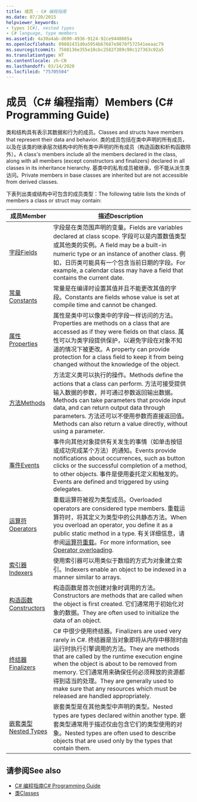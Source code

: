 ```yaml
---
title: 成员 - C# 编程指南
ms.date: 07/20/2015
helpviewer_keywords:
- types [C#], nested types
- C# language, type members
ms.assetid: 4a30a4ab-d690-4936-9124-92ce9448665a
ms.openlocfilehash: 09802431d0a5954b67687e9878f572541eeaac79
ms.sourcegitcommit: 7588136e355e10cbc2582f389c90c127363c02a5
ms.translationtype: HT
ms.contentlocale: zh-CN
ms.lasthandoff: 03/14/2020
ms.locfileid: "75705504"
---
```

# <a name="members-c-programming-guide"></a><span data-ttu-id="4b5ad-102">成员（C# 编程指南）</span><span class="sxs-lookup"><span data-stu-id="4b5ad-102">Members (C# Programming Guide)</span></span>

<span data-ttu-id="4b5ad-103">类和结构具有表示其数据和行为的成员。</span><span class="sxs-lookup"><span data-stu-id="4b5ad-103">Classes and structs have members that represent their data and behavior.</span></span> <span data-ttu-id="4b5ad-104">类的成员包括在类中声明的所有成员，以及在该类的继承层次结构中的所有类中声明的所有成员（构造函数和析构函数除外）。</span><span class="sxs-lookup"><span data-stu-id="4b5ad-104">A class's members include all the members declared in the class, along with all members (except constructors and finalizers) declared in all classes in its inheritance hierarchy.</span></span> <span data-ttu-id="4b5ad-105">基类中的私有成员被继承，但不能从派生类访问。</span><span class="sxs-lookup"><span data-stu-id="4b5ad-105">Private members in base classes are inherited but are not accessible from derived classes.</span></span>  
  
 <span data-ttu-id="4b5ad-106">下表列出类或结构中可包含的成员类型：</span><span class="sxs-lookup"><span data-stu-id="4b5ad-106">The following table lists the kinds of members a class or struct may contain:</span></span>  
  
|<span data-ttu-id="4b5ad-107">成员</span><span class="sxs-lookup"><span data-stu-id="4b5ad-107">Member</span></span>|<span data-ttu-id="4b5ad-108">描述</span><span class="sxs-lookup"><span data-stu-id="4b5ad-108">Description</span></span>|  
|------------|-----------------|  
|[<span data-ttu-id="4b5ad-109">字段</span><span class="sxs-lookup"><span data-stu-id="4b5ad-109">Fields</span></span>](./fields.md)|<span data-ttu-id="4b5ad-110">字段是在类范围声明的变量。</span><span class="sxs-lookup"><span data-stu-id="4b5ad-110">Fields are variables declared at class scope.</span></span> <span data-ttu-id="4b5ad-111">字段可以是内置数值类型或其他类的实例。</span><span class="sxs-lookup"><span data-stu-id="4b5ad-111">A field may be a built-in numeric type or an instance of another class.</span></span> <span data-ttu-id="4b5ad-112">例如，日历类可能具有一个包含当前日期的字段。</span><span class="sxs-lookup"><span data-stu-id="4b5ad-112">For example, a calendar class may have a field that contains the current date.</span></span>|  
|[<span data-ttu-id="4b5ad-113">常量</span><span class="sxs-lookup"><span data-stu-id="4b5ad-113">Constants</span></span>](./constants.md)|<span data-ttu-id="4b5ad-114">常量是在编译时设置其值并且不能更改其值的字段。</span><span class="sxs-lookup"><span data-stu-id="4b5ad-114">Constants are fields whose value is set at compile time and cannot be changed.</span></span>|  
|[<span data-ttu-id="4b5ad-115">属性</span><span class="sxs-lookup"><span data-stu-id="4b5ad-115">Properties</span></span>](./properties.md)|<span data-ttu-id="4b5ad-116">属性是类中可以像类中的字段一样访问的方法。</span><span class="sxs-lookup"><span data-stu-id="4b5ad-116">Properties are methods on a class that are accessed as if they were fields on that class.</span></span> <span data-ttu-id="4b5ad-117">属性可以为类字段提供保护，以避免字段在对象不知道的情况下被更改。</span><span class="sxs-lookup"><span data-stu-id="4b5ad-117">A property can provide protection for a class field to keep it from being changed without the knowledge of the object.</span></span>|  
|[<span data-ttu-id="4b5ad-118">方法</span><span class="sxs-lookup"><span data-stu-id="4b5ad-118">Methods</span></span>](./methods.md)|<span data-ttu-id="4b5ad-119">方法定义类可以执行的操作。</span><span class="sxs-lookup"><span data-stu-id="4b5ad-119">Methods define the actions that a class can perform.</span></span> <span data-ttu-id="4b5ad-120">方法可接受提供输入数据的参数，并可通过参数返回输出数据。</span><span class="sxs-lookup"><span data-stu-id="4b5ad-120">Methods can take parameters that provide input data, and can return output data through parameters.</span></span> <span data-ttu-id="4b5ad-121">方法还可以不使用参数而直接返回值。</span><span class="sxs-lookup"><span data-stu-id="4b5ad-121">Methods can also return a value directly, without using a parameter.</span></span>|  
|[<span data-ttu-id="4b5ad-122">事件</span><span class="sxs-lookup"><span data-stu-id="4b5ad-122">Events</span></span>](../events/index.md)|<span data-ttu-id="4b5ad-123">事件向其他对象提供有关发生的事情（如单击按钮或成功完成某个方法）的通知。</span><span class="sxs-lookup"><span data-stu-id="4b5ad-123">Events provide notifications about occurrences, such as button clicks or the successful completion of a method, to other objects.</span></span> <span data-ttu-id="4b5ad-124">事件是使用委托定义和触发的。</span><span class="sxs-lookup"><span data-stu-id="4b5ad-124">Events are defined and triggered by using delegates.</span></span>|  
|[<span data-ttu-id="4b5ad-125">运算符</span><span class="sxs-lookup"><span data-stu-id="4b5ad-125">Operators</span></span>](../../language-reference/operators/index.md)|<span data-ttu-id="4b5ad-126">重载运算符被视为类型成员。</span><span class="sxs-lookup"><span data-stu-id="4b5ad-126">Overloaded operators are considered type members.</span></span> <span data-ttu-id="4b5ad-127">重载运算符时，将其定义为类型中的公共静态方法。</span><span class="sxs-lookup"><span data-stu-id="4b5ad-127">When you overload an operator, you define it as a public static method in a type.</span></span> <span data-ttu-id="4b5ad-128">有关详细信息，请参阅[运算符重载](../../language-reference/operators/operator-overloading.md)。</span><span class="sxs-lookup"><span data-stu-id="4b5ad-128">For more information, see [Operator overloading](../../language-reference/operators/operator-overloading.md).</span></span>|  
|[<span data-ttu-id="4b5ad-129">索引器</span><span class="sxs-lookup"><span data-stu-id="4b5ad-129">Indexers</span></span>](../indexers/index.md)|<span data-ttu-id="4b5ad-130">使用索引器可以用类似于数组的方式为对象建立索引。</span><span class="sxs-lookup"><span data-stu-id="4b5ad-130">Indexers enable an object to be indexed in a manner similar to arrays.</span></span>|  
|[<span data-ttu-id="4b5ad-131">构造函数</span><span class="sxs-lookup"><span data-stu-id="4b5ad-131">Constructors</span></span>](./constructors.md)|<span data-ttu-id="4b5ad-132">构造函数是首次创建对象时调用的方法。</span><span class="sxs-lookup"><span data-stu-id="4b5ad-132">Constructors are methods that are called when the object is first created.</span></span> <span data-ttu-id="4b5ad-133">它们通常用于初始化对象的数据。</span><span class="sxs-lookup"><span data-stu-id="4b5ad-133">They are often used to initialize the data of an object.</span></span>|  
|[<span data-ttu-id="4b5ad-134">终结器</span><span class="sxs-lookup"><span data-stu-id="4b5ad-134">Finalizers</span></span>](./destructors.md)|<span data-ttu-id="4b5ad-135">C# 中很少使用终结器。</span><span class="sxs-lookup"><span data-stu-id="4b5ad-135">Finalizers are used very rarely in C#.</span></span> <span data-ttu-id="4b5ad-136">终结器是当对象即将从内存中移除时由运行时执行引擎调用的方法。</span><span class="sxs-lookup"><span data-stu-id="4b5ad-136">They are methods that are called by the runtime execution engine when the object is about to be removed from memory.</span></span> <span data-ttu-id="4b5ad-137">它们通常用来确保任何必须释放的资源都得到适当的处理。</span><span class="sxs-lookup"><span data-stu-id="4b5ad-137">They are generally used to make sure that any resources which must be released are handled appropriately.</span></span>|  
|[<span data-ttu-id="4b5ad-138">嵌套类型</span><span class="sxs-lookup"><span data-stu-id="4b5ad-138">Nested Types</span></span>](./nested-types.md)|<span data-ttu-id="4b5ad-139">嵌套类型是在其他类型中声明的类型。</span><span class="sxs-lookup"><span data-stu-id="4b5ad-139">Nested types are types declared within another type.</span></span> <span data-ttu-id="4b5ad-140">嵌套类型通常用于描述仅由包含它们的类型使用的对象。</span><span class="sxs-lookup"><span data-stu-id="4b5ad-140">Nested types are often used to describe objects that are used only by the types that contain them.</span></span>|  
  
## <a name="see-also"></a><span data-ttu-id="4b5ad-141">请参阅</span><span class="sxs-lookup"><span data-stu-id="4b5ad-141">See also</span></span>

- [<span data-ttu-id="4b5ad-142">C# 编程指南</span><span class="sxs-lookup"><span data-stu-id="4b5ad-142">C# Programming Guide</span></span>](../index.md)
- [<span data-ttu-id="4b5ad-143">类</span><span class="sxs-lookup"><span data-stu-id="4b5ad-143">Classes</span></span>](./classes.md)
